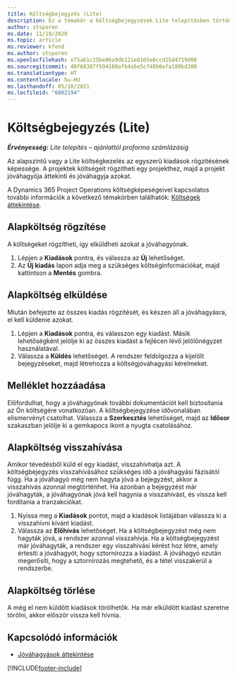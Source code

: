 ```yaml
---
title: Költségbejegyzés (Lite)
description: Ez a témakör a költségbejegyzések Lite telepítésben történő használatának módjával kapcsolatos információkat tartalmaz.
author: stsporen
ms.date: 11/19/2020
ms.topic: article
ms.reviewer: kfend
ms.author: stsporen
ms.openlocfilehash: e75a61c25be06a9db121e8165e8ccd25d4719d08
ms.sourcegitcommit: 40f68387f594180af64a5e5c748b6efa188bd300
ms.translationtype: HT
ms.contentlocale: hu-HU
ms.lasthandoff: 05/10/2021
ms.locfileid: "6002194"
---
```

# <a name="expense-entry-lite"></a>Költségbejegyzés (Lite)

_**Érvényesség:** Lite telepítés – ajánlattól proforma számlázásig_

Az alapszintű vagy a Lite költségkezelés az egyszerű kiadások rögzítésének képessége. A projektek költségeit rögzítheti egy projekthez, majd a projekt jóváhagyója áttekinti és jóváhagyja azokat.

A Dynamics 365 Project Operations költségképeségeivel kapcsolatos további információk a következő témakörben találhatók: [Költségek áttekintése](expense-overview.md).

## <a name="capture-a-basic-expense"></a>Alapköltség rögzítése

A költségeket rögzítheti, így elküldheti azokat a jóváhagyónak.

1. Lépjen a **Kiadások** pontra, és válassza az **Új** lehetőséget.
2. Az **Új kiadás** lapon adja meg a szükséges költséginformációkat, majd kattintson a **Mentés** gombra.

## <a name="submit-a-basic-expense"></a>Alapköltség elküldése

Miután befejezte az összes kiadás rögzítését, és készen áll a jóváhagyásra, el kell küldenie azokat.

1. Lépjen a **Kiadások** pontra, és válasszon egy kiadást. Másik lehetőségként jelölje ki az összes kiadást a fejlécen lévő jelölőnégyzet használatával.
2. Válassza a **Küldés** lehetőséget. A rendszer feldolgozza a kijelölt bejegyzéseket, majd létrehozza a költségjóváhagyási kérelmeket.

## <a name="add-an-attachment"></a>Melléklet hozzáadása

Előfordulhat, hogy a jóváhagyónak további dokumentációt kell biztosítania az Ön költségére vonatkozóan. A költségbejegyzése idővonalában elismervényt csatolhat. Válassza a **Szerkesztés** lehetőséget, majd az **Idősor** szakaszban jelölje ki a gemkapocs ikont a nyugta csatolásához.

## <a name="recall-a-basic-expense"></a>Alapköltség visszahívása

Amikor tévedésből küld el egy kiadást, visszahívhatja azt. A költségbejegyzés visszahívásához szükséges idő a jóváhagyási fázisától függ.  Ha a jóváhagyó még nem hagyta jóvá a bejegyzést, akkor a visszahívás azonnal megtörténhet. Ha azonban a bejegyzést már jóváhagyták, a jóváhagyónak jóvá kell hagynia a visszahívást, és vissza kell fordítania a tranzakciókat.

1. Nyissa meg a **Kiadások** pontot, majd a kiadások listájában válassza ki a visszahívni kívánt kiadást.
2. Válassza az **Előhívás** lehetőséget. Ha a költségbejegyzést még nem hagyták jóvá, a rendszer azonnal visszahívja. Ha a költségbejegyzést már jóváhagyták, a rendszer egy visszahívási kérést hoz létre, amely értesíti a jóváhagyót, hogy sztornírozza a kiadást. A jóváhagyó ezután megerősíti, hogy a sztornírozás megtehető, és a tétel visszakerül a rendszerbe.

## <a name="delete-a-basic-expense"></a>Alapköltség törlése

A még el nem küldött kiadások törölhetők. Ha már elküldött kiadást szeretne törölni, akkor először vissza kell hívnia.

## <a name="see-also"></a>Kapcsolódó információk

- [Jóváhagyások áttekintése](../approvals/approvals-overview.md)


[!INCLUDE[footer-include](../includes/footer-banner.md)]